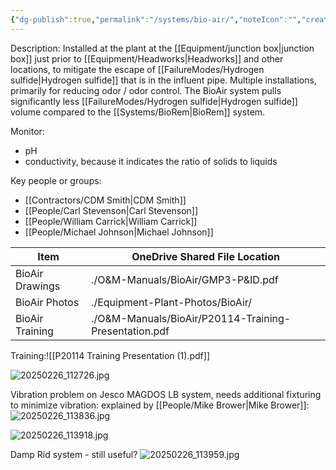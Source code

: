 ```yaml
---
{"dg-publish":true,"permalink":"/systems/bio-air/","noteIcon":"","created":"2025-05-20T09:18:17.411-05:00"}
---
```


Description: 
	Installed at the plant at the [[Equipment/junction box\|junction box]] just prior to [[Equipment/Headworks\|Headworks]] and other locations, to mitigate the escape of [[FailureModes/Hydrogen sulfide\|Hydrogen sulfide]] that is in the influent pipe. 
	Multiple installations, primarily for reducing odor / odor control.
	The BioAir system pulls significantly less [[FailureModes/Hydrogen sulfide\|Hydrogen sulfide]] volume compared to the [[Systems/BioRem\|BioRem]] system.

Monitor:
- pH
- conductivity, because it indicates the ratio of solids to liquids

Key people or groups:
- [[Contractors/CDM Smith\|CDM Smith]]
- [[People/Carl Stevenson\|Carl Stevenson]]
- [[People/William Carrick\|William Carrick]]
- [[People/Michael Johnson\|Michael Johnson]]



| Item            | OneDrive Shared File Location                         |
| --------------- | ----------------------------------------------------- |
| BioAir Drawings | ./O&M-Manuals/BioAir/GMP3-P&ID.pdf                    |
| BioAir Photos   | ./Equipment-Plant-Photos/BioAir/                      |
| BioAir Training | ./O&M-Manuals/BioAir/P20114-Training-Presentation.pdf |


Training:![[P20114 Training Presentation (1).pdf]]

![20250226_112726.jpg](/img/user/20250226_112726.jpg)

Vibration problem on Jesco MAGDOS LB system, needs additional fixturing to minimize vibration: explained by [[People/Mike Brower\|Mike Brower]]: ![20250226_113836.jpg](/img/user/20250226_113836.jpg)

![20250226_113918.jpg](/img/user/20250226_113918.jpg)

Damp Rid system - still useful? ![20250226_113959.jpg](/img/user/20250226_113959.jpg)


